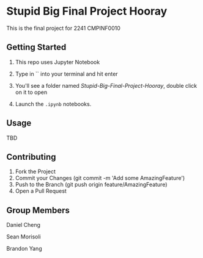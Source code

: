 # Stupid Big Final Project Hooray

This is the final project for 2241 CMPINF0010

## Getting Started

1. This repo uses Jupyter Notebook

2. Type in `` into your terminal and hit enter

3. You'll see a folder named *Stupid-Big-Final-Project-Hooray*, double click on it to open

4. Launch the `.ipynb` notebooks.

## Usage

TBD

## Contributing

1. Fork the Project
2. Commit your Changes (git commit -m 'Add some AmazingFeature')
3. Push to the Branch (git push origin feature/AmazingFeature)
4. Open a Pull Request
 
## Group Members

Daniel Cheng

Sean Morisoli

Brandon Yang
